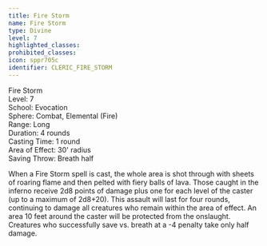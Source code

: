 ```yaml
---
title: Fire Storm
name: Fire Storm
type: Divine
level: 7
highlighted_classes: 
prohibited_classes: 
icon: sppr705c
identifier: CLERIC_FIRE_STORM
---
```

Fire Storm  
Level: 7  
School: Evocation  
Sphere: Combat, Elemental (Fire)  
Range: Long  
Duration: 4 rounds  
Casting Time: 1 round  
Area of Effect: 30' radius  
Saving Throw: Breath half  
  
When a Fire Storm spell is cast, the whole area is shot through with sheets of roaring flame and then pelted with fiery balls of lava. Those caught in the inferno receive 2d8 points of damage plus one for each level of the caster (up to a maximum of 2d8+20). This assault will last for four rounds, continuing to damage all creatures who remain within the area of effect. An area 10 feet around the caster will be protected from the onslaught. Creatures who successfully save vs. breath at a -4 penalty take only half damage.  
